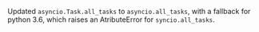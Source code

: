 Updated `asyncio.Task.all_tasks` to `asyncio.all_tasks`, with a fallback for python 3.6, which raises an AtributeError for `syncio.all_tasks`.
